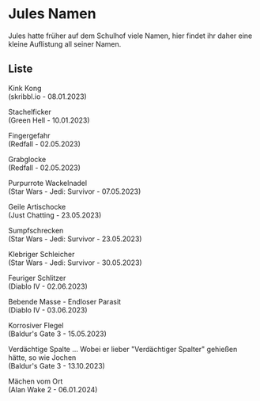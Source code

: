 # Jules Namen

Jules hatte früher auf dem Schulhof viele Namen, hier findet ihr daher eine kleine Auflistung all seiner Namen.

## Liste

Kink Kong  
(skribbl.io - 08.01.2023)

Stachelficker  
(Green Hell - 10.01.2023)

Fingergefahr  
(Redfall - 02.05.2023)

Grabglocke  
(Redfall - 02.05.2023)

Purpurrote Wackelnadel  
(Star Wars - Jedi: Survivor - 07.05.2023)

Geile Artischocke  
(Just Chatting - 23.05.2023)

Sumpfschrecken  
(Star Wars - Jedi: Survivor - 23.05.2023)

Klebriger Schleicher  
(Star Wars - Jedi: Survivor - 30.05.2023)

Feuriger Schlitzer  
(Diablo IV - 02.06.2023)

Bebende Masse - Endloser Parasit  
(Diablo IV - 03.06.2023)

Korrosiver Flegel  
(Baldur's Gate 3 - 15.05.2023)

Verdächtige Spalte ... Wobei er lieber "Verdächtiger Spalter" gehießen hätte, so wie Jochen  
(Baldur's Gate 3 - 13.10.2023)

Mächen vom Ort  
(Alan Wake 2 - 06.01.2024)
